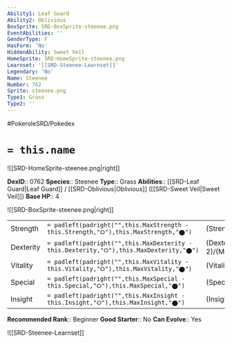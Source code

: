 ```yaml
---
Ability1: Leaf Guard
Ability2: Oblivious
BoxSprite: SRD-BoxSprite-steenee.png
EventAbilities: ''
GenderType: F
HasForm: 'No'
HiddenAbility: Sweet Veil
HomeSprite: SRD-HomeSprite-steenee.png
Learnset: '[[SRD-Steenee-Learnset]]'
Legendary: 'No'
Name: Steenee
Number: 762
Sprite: steenee.png
Type1: Grass
Type2: ''
---
```


#PokeroleSRD/Pokedex

# `= this.name`

![[SRD-HomeSprite-steenee.png|right]]

**DexID**:: 0762
**Species**:: Steenee
**Type**:: Grass
**Abilities**:: [[SRD-Leaf Guard|Leaf Guard]] / [[SRD-Oblivious|Oblivious]] ([[SRD-Sweet Veil|Sweet Veil]])
**Base HP**:: 4

![[SRD-BoxSprite-steenee.png|right]]

|           |                                                                                        |                                          |
| --------- | -------------------------------------------------------------------------------------- | ---------------------------------------- |
| Strength  | `= padleft(padright("",this.MaxStrength - this.Strength,"⭘"),this.MaxStrength,"⬤")`    | (Strength::1)/(MaxStrength::3)   |
| Dexterity | `= padleft(padright("",this.MaxDexterity - this.Dexterity,"⭘"),this.MaxDexterity,"⬤")` | (Dexterity:: 2)/(MaxDexterity::4) |
| Vitality  | `= padleft(padright("",this.MaxVitality - this.Vitality,"⭘"),this.MaxVitality,"⬤")`    | (Vitality::2)/(MaxVitality::4)   |
| Special   | `= padleft(padright("",this.MaxSpecial - this.Special,"⭘"),this.MaxSpecial,"⬤")`       | (Special::1)/(MaxSpecial::3)     |
| Insight   | `= padleft(padright("",this.MaxInsight - this.Insight,"⭘"),this.MaxInsight,"⬤")`       | (Insight::2)/(MaxInsight::4)     |

**Recommended Rank**:: Beginner
**Good Starter**:: No
**Can Evolve**:: Yes

![[SRD-Steenee-Learnset]]